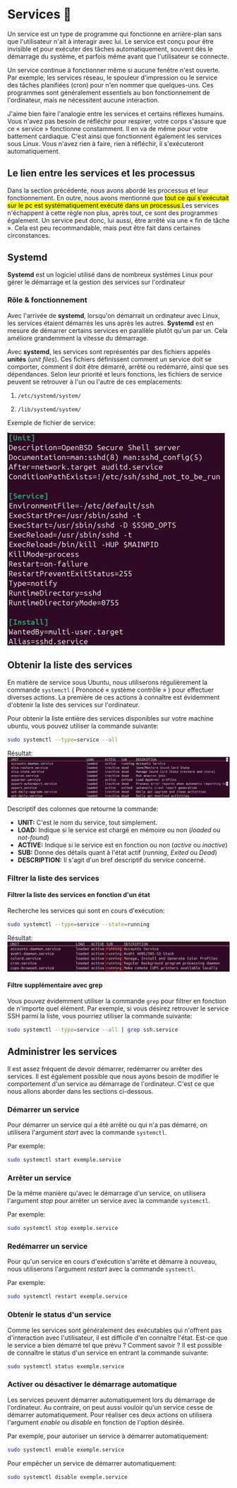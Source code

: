 # Services 👻

Un service est un type de programme qui fonctionne en arrière-plan sans que l'utilisateur n'ait à interagir avec lui. Le service est conçu pour être invisible et pour exécuter des tâches automatiquement, souvent dès le démarrage du système, et parfois même avant que l'utilisateur se connecte.

Un service continue à fonctionner même si aucune fenêtre n'est ouverte. Par exemple, les services réseau, le spouleur d'impression ou le service des tâches planifiées (cron) pour n'en nommer que quelques-uns. Ces programmes sont généralement essentiels au bon fonctionnement de l'ordinateur, mais ne nécessitent aucune interaction.

J'aime bien faire l'analogie entre les services et certains réflexes humains. Vous n'avez pas besoin de réfléchir pour respirer, votre corps s'assure que ce « service » fonctionne constamment. Il en va de même pour votre battement cardiaque. C'est ainsi que fonctionnent également les services sous Linux. Vous n'avez rien à faire, rien à réfléchir, il s'exécuteront automatiquement.

## Le lien entre les services et les processus

Dans la section précédente, nous avons abordé les processus et leur fonctionnement. En outre, nous avons mentionné que <mark>tout ce qui s'exécutait sur le pc est systématiquement exécuté dans un processus.</mark>Les services n'échappent à cette règle non plus, après tout, ce sont des programmes également. Un service peut donc, lui aussi, être arrêté via une « fin de tâche ». Cela est peu recommandable, mais peut être fait dans certaines circonstances.

## Systemd

**Systemd** est un logiciel utilisé dans de nombreux systèmes Linux pour gérer le démarrage et la gestion des services sur l'ordinateur

### Rôle & fonctionnement

Avec l'arrivée de **systemd**, lorsqu'on démarrait un ordinateur avec Linux, les services étaient démarrés les uns après les autres. **Systemd** est en mesure de démarrer certains services en parallèle plutôt qu'un par un. Cela améliore grandemment la vitesse du démarrage.

Avec **systemd**, les services sont représentés par des fichiers appelés **unités** (*unit files*). Ces fichiers définissent comment un service doit se comporter, comment il doit être démarré, arrêté ou redémarré, ainsi que ses dépendances. Selon leur priorité et leurs fonctions, les fichiers de service peuvent se retrouver à l'un ou l'autre de ces emplacements:

1. `/etc/systemd/system/`

2. `/lib/systemd/system/`

Exemple de fichier de service:

![Fichier de service](./Assets/08/FichierService.png)

## Obtenir la liste des services

En matière de service sous Ubuntu, nous utiliserons régulièrement la commande `systemctl` ( Prononcé « système contrôle » ) pour effectuer diverses actions. La première de ces actions à connaître est évidemment d'obtenir la liste des services sur l'ordinateur.

Pour obtenir la liste entière des services disponibles sur votre machine ubuntu, vous pouvez utiliser la commande suivante:

```bash
sudo systemctl --type=service --all
```
Résultat:<br/>
![Liste des services](./Assets/08/ListeServices.png)

Descriptif des colonnes que retourne la commande:

- **UNIT:** C'est le nom du service, tout simplement.
- **LOAD:** Indique si le service est chargé en mémoire ou non (*loaded* ou *not-found*)
- **ACTIVE:** Indique si le service est en fonction ou non (*active* ou *inactive*)
- **SUB:** Donne des détails quant à l'état actif (*running*, *Exited* ou *Dead*)
- **DESCRIPTION:** Il s'agit d'un bref descriptif du service concerné.

### Filtrer la liste des services

#### Filtrer la liste des services en fonction d'un état

Recherche les services qui sont en cours d'exécution:
```bash
sudo systemctl --type=service --state=running
```
Résultat:
![Services en cours](./Assets/08/ServicesRunning.png)

#### Filtre supplémentaire avec grep
Vous pouvez évidemment utiliser la commande `grep` pour filtrer en fonction de n'importe quel élément. Par exemple, si vous désirez retrouver le service SSH parmi la liste, vous pourriez utiliser la commande suivante:

```bash
sudo systemctl --type=service --all | grep ssh.service
```

## Administrer les services

Il est assez fréquent de devoir démarrer, redémarrer ou arrêter des services. Il est également possible que nous ayons besoin de modifier le comportement d'un service au démarrage de l'ordinateur. C'est ce que nous allons aborder dans les sections ci-dessous.

### Démarrer un service
Pour démarrer un service qui a été arrêté ou qui n'a pas démarré, on utilisera l'argument *start* avec la commande `systemctl`.

Par exemple:
```bash
sudo systemctl start exemple.service
```

### Arrêter un service
De la même manière qu'avec le démarrage d'un service, on utilisera l'argument *stop* pour arrêter un service avec la commande `systemctl`.

Par exemple:
```bash
sudo systemctl stop exemple.service
```

### Redémarrer un service
Pour qu'un service en cours d'exécution s'arrête et démarre à nouveau, nous utiliserons l'argument *restart* avec la commande `systemctl`.

Par exemple:
```bash
sudo systemctl restart exemple.service
```

### Obtenir le status d'un service
Comme les services sont généralement des exécutables qui n'offrent pas d'interaction avec l'utilisateur, il est difficile d'en connaître l'état. Est-ce que le service a bien démarré tel que prévu ? Comment savoir ? Il est possible de connaître le status d'un service en entrant la commande suivante:

```bash
sudo systemctl status exemple.service
```

### Activer ou désactiver le démarrage automatique
Les services peuvent démarrer automatiquement lors du démarrage de l'ordinateur. Au contraire, on peut aussi vouloir qu'un service cesse de démarrer automatiquement. Pour réaliser ces deux actions on utilisera l'argument *enable* ou *disable* en fonction de l'option désirée.

Par exemple, pour autoriser un service à démarrer automatiquement:
```bash
sudo systemctl enable exemple.service
```

Pour empêcher un service de démarrer automatiquement:
```bash
sudo systemctl disable exemple.service
```